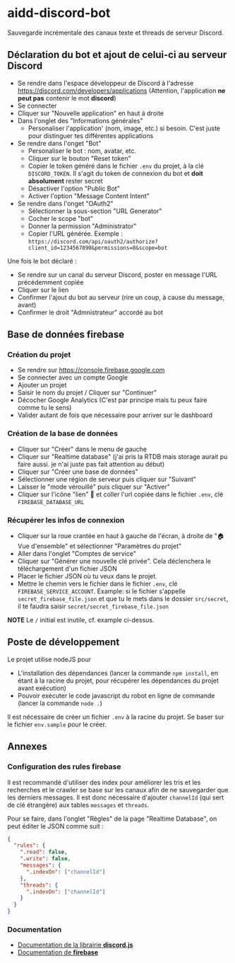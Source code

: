 # aidd-discord-bot
Sauvegarde incrémentale des canaux texte et threads de serveur Discord.

## Déclaration du bot et ajout de celui-ci au serveur Discord
- Se rendre dans l'espace développeur de Discord à l'adresse https://discord.com/developers/applications (Attention, l'application **ne peut pas** contenir le mot **discord**)
- Se connecter 
- Cliquer sur "Nouvelle application" en haut à droite
- Dans l'onglet des "Informations générales" 
  - Personaliser l'application' (nom, image, etc.) si besoin. C'est juste pour distinguer tes différentes applications 
- Se rendre dans l'onget "Bot"
  - Personaliser le bot : nom, avatar, etc.
  - Cliquer sur le bouton "Reset token"
  - Copier le token généré dans le fichier `.env` du projet, à la clé `DISCORD_TOKEN`. Il s'agit du token de connexion du bot et **doit absolument** rester secret
  - Désactiver l'option "Public Bot"
  - Activer l'option "Message Content Intent"
- Se rendre dans l'onget "OAuth2"
  - Sélectionner la sous-section "URL Generator"
  - Cocher le scope "bot"
  - Donner la permission "Administrator"
  - Copier l'URL générée. Exemple : `https://discord.com/api/oauth2/authorize?client_id=1234567890&permissions=8&scope=bot`

Une fois le bot déclaré :
- Se rendre sur un canal du serveur Discord, poster en message l'URL précédemment copiée
- Cliquer sur le lien
- Confirmer l'ajout du bot au serveur (rire un coup, à cause du message, avant)
- Confirmer le droit "Admnistrateur" accordé au bot

## Base de données firebase
### Création du projet
- Se rendre sur https://console.firebase.google.com
- Se connecter avec un compte Google
- Ajouter un projet 
- Saisir le nom du projet / Cliquer sur "Continuer"
- Décocher Google Analytics (C'est par principe mais tu peux faire comme tu le sens)
- Valider autant de fois que nécessaire pour arriver sur le dashboard

### Création de la base de données
- Cliquer sur "Créer" dans le menu de gauche
- Cliquer sur "Realtime database" (j'ai pris la RTDB mais storage aurait pu faire aussi. je n'ai juste pas fait attention au début)
- Cliquer sur "Créer une base de données"
- Sélectionner une région de serveur puis cliquer sur "Suivant"
- Laisser le "mode vérouillé" puis cliquer sur "Activer"
- Cliquer sur l'icône "lien" 🔗 et coller l'url copiée dans le fichier `.env`, clé `FIREBASE_DATABASE_URL`

### Récupérer les infos de connexion
- Cliquer sur la roue crantée en haut à gauche de l'écran, à droite de "🏠 Vue d'ensemble" et sélectionner "Paramètres du projet"
- Aller dans l'onglet "Comptes de service" 
- Cliquer sur "Générer une nouvelle clé privée". Cela déclenchera le téléchargement d'un fichier JSON
- Placer le fichier JSON où tu veux dans le projet.
- Mettre le chemin vers le fichier dans le fichier `.env`, clé `FIREBASE_SERVICE_ACCOUNT`. Example: si le fichier s'appelle `secret_firebase_file.json` et que tu le mets dans le dossier `src/secret`, il te faudra saisir `secret/secret_firebase_file.json`

**NOTE** Le `/` initial est inutile, cf. example ci-dessus.

## Poste de développement
Le projet utilise nodeJS pour 
- L'installation des dépendances (lancer la commande `npm install`, en étant à la racine du projet, pour récupérer les dépendances du projet avant exécution)
- Pouvoir exécuter le code javascript du robot en ligne de commande (lancer la commande `node .`)

Il est nécessaire de créer un fichier `.env` à la racine du projet. Se baser sur le fichier `env.sample` pour le créer.


## Annexes
### Configuration des rules firebase
Il est recommandé d'utiliser des index pour améliorer les tris et les recherches et le crawler se base sur les canaux afin de ne sauvegarder que les derniers messages. Il est donc nécessaire d'ajouter `channelId` (qui sert de clé étrangère) aux tables `messages` et `threads`.

Pour se faire, dans l'onglet "Règles" de la page "Realtime Database", on peut éditer le JSON comme suit :

```json
{
  "rules": {
    ".read": false,
    ".write": false,   
    "messages": {
      ".indexOn": ["channelId"]
    },
    "threads": {
      ".indexOn": ["channelId"]
    }
  }
}
```

### Documentation
- [Documentation de la librairie **discord.js**](https://discord.js.org/docs/packages/discord.js/14.14.1)
- [Documentation de **firebase**](https://firebase.google.com/docs/database/web/start?hl=fr&authuser=0)
